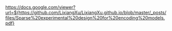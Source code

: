 https://docs.google.com/viewer?url=${https://github.com/LixiangXu/LixiangXu.github.io/blob/master/_posts/files/Sparse%20experimental%20design%20for%20encoding%20models.pdf}
